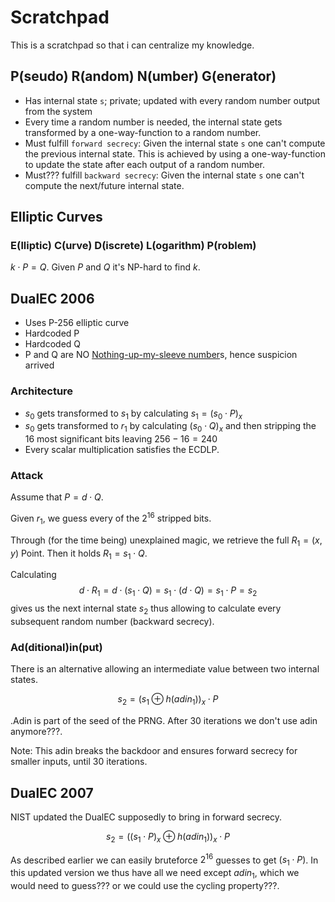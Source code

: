 # Scratchpad
This is a scratchpad so that i can centralize my knowledge.

## P(seudo) R(andom) N(umber) G(enerator)
- Has internal state `s`; private; updated with every random number
output from the system
- Every time a random number is needed, the internal state gets transformed
by a one-way-function to a random number.
- Must fulfill `forward secrecy`: Given the internal state `s` one
can't compute the previous internal state. This is achieved by using
a one-way-function to update the state after each output of a random number.
- Must??? fulfill `backward secrecy`: Given the internal state `s` one
can't compute the next/future internal state.

## Elliptic Curves

### E(lliptic) C(urve) D(iscrete) L(ogarithm) P(roblem)
$k \cdot P = Q$. Given $P$ and $Q$ it's NP-hard to find $k$.

## DualEC 2006
- Uses P-256 elliptic curve
- Hardcoded P
- Hardcoded Q
- P and Q are NO [Nothing-up-my-sleeve number](https://en.wikipedia.org/wiki/Nothing-up-my-sleeve_number)s, hence suspicion arrived

### Architecture
- $s_0$ gets transformed to $s_1$ by calculating $s_1 = (s_0 \cdot P)_x$
- $s_0$ gets transformed to $r_1$ by calculating $(s_0 \cdot Q)_x$
and then stripping the 16 most significant bits leaving $256-16 = 240$
- Every scalar multiplication satisfies the ECDLP.

### Attack
Assume that $P = d \cdot Q$.

Given $r_1$, we guess every of the $2^{16}$ stripped bits.

Through (for the time being) unexplained magic, we retrieve the full
$R_1 = (x,y)$ Point. Then it holds $R_1 = s_1 \cdot Q$.

Calculating
$$d \cdot R_1 = d \cdot (s_1 \cdot Q) = s_1 \cdot (d \cdot Q) = s_1 \cdot P = s_2$$
gives us the next internal state $s_2$
thus allowing to calculate every subsequent random number (backward secrecy).

### Ad(ditional)in(put)
There is an alternative allowing an intermediate value between two
internal states.

$$s_2 = (s_1 \oplus h(adin_1))_x \cdot P$$

.Adin is part of the seed of the PRNG. After 30 iterations we don't use adin anymore???.

Note: This adin breaks the backdoor and ensures forward secrecy
for smaller inputs, until 30 iterations.

## DualEC 2007
NIST updated the DualEC supposedly to bring in forward secrecy.

$$s_2 = ((s_1 \cdot P)_x \oplus h(adin_1))_x \cdot P$$

As described earlier we can easily bruteforce $2^{16}$ guesses to get
$(s_1 \cdot P)$. In this updated version we thus have all we need except
$adin_1$, which we would need to guess??? or we could use the cycling property???.

